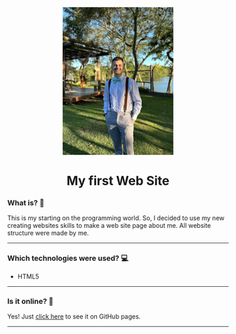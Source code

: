 <div align="center">
	<a href="https://github.com/MurilloCouto/html-portifolio/" target="_blank">
		<img src="./WhatsApp-Image-2023-04-28-at-13.08.05.png" alt="IntroImage" width="50%"/>
	</a>
</div>

<div align="center">
	<h1>My first Web Site</h1>
</div>

### What is? 🤔
This is my starting on the programming world. So, I decided to use my new creating websites skills to make a web site page about me. All website structure were made by me.
<hr>

### Which technologies were used? 💻
- HTML5
<hr>

### Is it online? 📡
Yes! Just [click here]() to see it on GitHub pages.
<hr>

